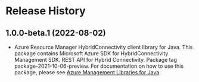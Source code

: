 # Release History

## 1.0.0-beta.1 (2022-08-02)

- Azure Resource Manager HybridConnectivity client library for Java. This package contains Microsoft Azure SDK for HybridConnectivity Management SDK. REST API for Hybrid Connectivity. Package tag package-2021-10-06-preview. For documentation on how to use this package, please see [Azure Management Libraries for Java](https://aka.ms/azsdk/java/mgmt).
